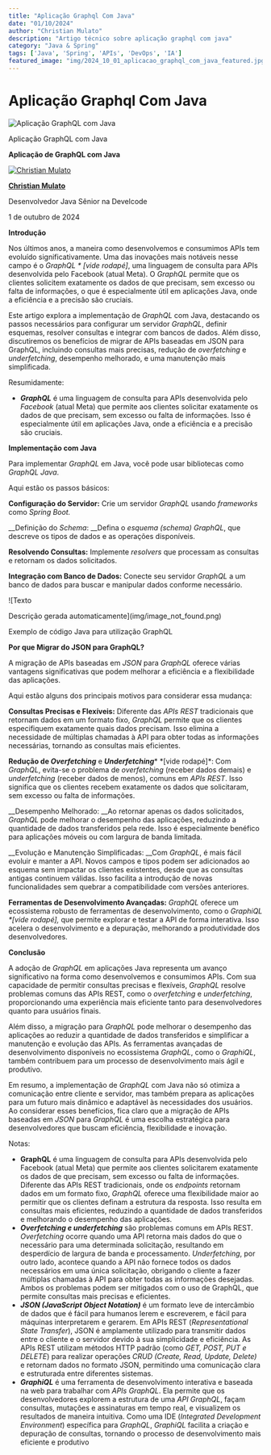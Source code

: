 ```yaml
---
title: "Aplicação Graphql Com Java"
date: "01/10/2024"
author: "Christian Mulato"
description: "Artigo técnico sobre aplicação graphql com java"
category: "Java & Spring"
tags: ['Java', 'Spring', 'APIs', 'DevOps', 'IA']
featured_image: "img/2024_10_01_aplicacao_graphql_com_java_featured.jpg"
---
```


# Aplicação Graphql Com Java

![Aplicação GraphQL com Java](img/image_not_found.png)

Aplicação GraphQL com Java

__Aplicação de GraphQL com Java__

[![Christian Mulato](img/image_not_found.png)](https://www.linkedin.com/in/chmulato/)

__[Christian Mulato](https://www.linkedin.com/in/chmulato/?lipi=urn%3Ali%3Apage%3Ad_flagship3_pulse_read%3Bau%2B4ptncQ7WWyVPxchNtJA%3D%3D)__

Desenvolvedor Java Sênior na Develcode

1 de outubro de 2024

__Introdução__

Nos últimos anos, a maneira como desenvolvemos e consumimos APIs tem evoluído significativamente\. Uma das inovações mais notáveis nesse campo é o *GraphQL \* \[vide rodapé\]*, uma linguagem de consulta para APIs desenvolvida pelo Facebook \(atual Meta\)\. O *GraphQL* permite que os clientes solicitem exatamente os dados de que precisam, sem excesso ou falta de informações, o que é especialmente útil em aplicações Java, onde a eficiência e a precisão são cruciais\.

Este artigo explora a implementação de *GraphQL* com Java, destacando os passos necessários para configurar um servidor *GraphQL*, definir esquemas, resolver consultas e integrar com bancos de dados\. Além disso, discutiremos os benefícios de migrar de APIs baseadas em JSON para GraphQL, incluindo consultas mais precisas, redução de *overfetching* e *underfetching*, desempenho melhorado, e uma manutenção mais simplificada\.

Resumidamente:

- __*GraphQL*__ é uma linguagem de consulta para APIs desenvolvida pelo *Facebook* \(atual Meta\) que permite aos clientes solicitar exatamente os dados de que precisam, sem excesso ou falta de informações\. Isso é especialmente útil em aplicações Java, onde a eficiência e a precisão são cruciais\.

__Implementação com Java__

Para implementar *GraphQL* em Java, você pode usar bibliotecas como *GraphQL Java*\.

Aqui estão os passos básicos:

__Configuração do Servidor:__ Crie um servidor *GraphQL* usando *frameworks* como *Spring Boot\.*

__Definição do *Schema*: __Defina o *esquema \(schema\)* *GraphQL*, que descreve os tipos de dados e as operações disponíveis\.

__Resolvendo Consultas:__ Implemente *resolvers* que processam as consultas e retornam os dados solicitados\.

__Integração com Banco de Dados:__ Conecte seu servidor *GraphQL* a um banco de dados para buscar e manipular dados conforme necessário\.

![Texto

Descrição gerada automaticamente](img/image_not_found.png)

Exemplo de código Java para utilização GraphQL

__Por que Migrar do JSON para GraphQL?__

A migração de APIs baseadas em *JSON* para *GraphQL* oferece várias vantagens significativas que podem melhorar a eficiência e a flexibilidade das aplicações\.

Aqui estão alguns dos principais motivos para considerar essa mudança:

__Consultas Precisas e Flexíveis:__ Diferente das *APIs REST* tradicionais que retornam dados em um formato fixo, *GraphQL* permite que os clientes especifiquem exatamente quais dados precisam\. Isso elimina a necessidade de múltiplas chamadas à API para obter todas as informações necessárias, tornando as consultas mais eficientes\.

__Redução de *Overfetching*__ e __*Underfetching*__* \*\[vide rodapé\]*: Com *GraphQL*, evita\-se o problema de *overfetching* \(receber dados demais\) e *underfetching* \(receber dados de menos\), comuns em *APIs REST*\. Isso significa que os clientes recebem exatamente os dados que solicitaram, sem excesso ou falta de informações\.

__Desempenho Melhorado: __Ao retornar apenas os dados solicitados, *GraphQL* pode melhorar o desempenho das aplicações, reduzindo a quantidade de dados transferidos pela rede\. Isso é especialmente benéfico para aplicações móveis ou com largura de banda limitada\.

__Evolução e Manutenção Simplificadas: __Com *GraphQL*, é mais fácil evoluir e manter a API\. Novos campos e tipos podem ser adicionados ao esquema sem impactar os clientes existentes, desde que as consultas antigas continuem válidas\. Isso facilita a introdução de novas funcionalidades sem quebrar a compatibilidade com versões anteriores\.

__Ferramentas de Desenvolvimento Avançadas:__ *GraphQL* oferece um ecossistema robusto de ferramentas de desenvolvimento, como o *GraphiQL \*\[vide rodapé\],* que permite explorar e testar a API de forma interativa\. Isso acelera o desenvolvimento e a depuração, melhorando a produtividade dos desenvolvedores\.

__Conclusão__

A adoção de *GraphQL* em aplicações Java representa um avanço significativo na forma como desenvolvemos e consumimos APIs\. Com sua capacidade de permitir consultas precisas e flexíveis, *GraphQL* resolve problemas comuns das APIs REST, como o *overfetching* e *underfetching*, proporcionando uma experiência mais eficiente tanto para desenvolvedores quanto para usuários finais\.

Além disso, a migração para *GraphQL* pode melhorar o desempenho das aplicações ao reduzir a quantidade de dados transferidos e simplificar a manutenção e evolução das APIs\. As ferramentas avançadas de desenvolvimento disponíveis no ecossistema *GraphQL*, como o *GraphiQL*, também contribuem para um processo de desenvolvimento mais ágil e produtivo\.

Em resumo, a implementação de *GraphQL* com Java não só otimiza a comunicação entre cliente e servidor, mas também prepara as aplicações para um futuro mais dinâmico e adaptável às necessidades dos usuários\. Ao considerar esses benefícios, fica claro que a migração de APIs baseadas em *JSON* para *GraphQL* é uma escolha estratégica para desenvolvedores que buscam eficiência, flexibilidade e inovação\.

Notas:

- __GraphQL__ é uma linguagem de consulta para APIs desenvolvida pelo Facebook \(atual Meta\) que permite aos clientes solicitarem exatamente os dados de que precisam, sem excesso ou falta de informações\. Diferente das APIs REST tradicionais, onde os *endpoints* retornam dados em um formato fixo, *GraphQL* oferece uma flexibilidade maior ao permitir que os clientes definam a estrutura da resposta\. Isso resulta em consultas mais eficientes, reduzindo a quantidade de dados transferidos e melhorando o desempenho das aplicações\.
- __*Overfetching e underfetching*__ são problemas comuns em APIs REST\. *Overfetching* ocorre quando uma API retorna mais dados do que o necessário para uma determinada solicitação, resultando em desperdício de largura de banda e processamento\. *Underfetching*, por outro lado, acontece quando a API não fornece todos os dados necessários em uma única solicitação, obrigando o cliente a fazer múltiplas chamadas à API para obter todas as informações desejadas\. Ambos os problemas podem ser mitigados com o uso de GraphQL, que permite consultas mais precisas e eficientes\.
- __*JSON \(JavaScript Object Notation\)*__ é um formato leve de intercâmbio de dados que é fácil para humanos lerem e escreverem, e fácil para máquinas interpretarem e gerarem\. Em APIs REST \(*Representational State Transfer*\), JSON é amplamente utilizado para transmitir dados entre o cliente e o servidor devido à sua simplicidade e eficiência\. As APIs REST utilizam métodos HTTP padrão \(como *GET, POST, PUT e DELETE*\) para realizar operações *CRUD \(Create, Read, Update, Delete\)* e retornam dados no formato JSON, permitindo uma comunicação clara e estruturada entre diferentes sistemas\.
- __*GraphiQL*__ é uma ferramenta de desenvolvimento interativa e baseada na web para trabalhar com *APIs GraphQL*\. Ela permite que os desenvolvedores explorem a estrutura de uma *API GraphQL*, façam consultas, mutações e assinaturas em tempo real, e visualizem os resultados de maneira intuitiva\. Como uma IDE \(*Integrated Development Environment*\) específica para *GraphQL*, *GraphiQL* facilita a criação e depuração de consultas, tornando o processo de desenvolvimento mais eficiente e produtivo

